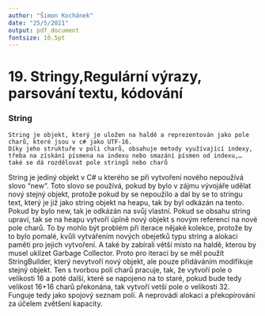 ```yaml
---
author: "Šimon Kochánek"
date: "25/5/2021"
output: pdf_document
fontsize: 10.5pt
---
```


<style type="text/css">
  body{
    font-size: 10.5pt;
  }
</style>

# 19. Stringy,Regulární výrazy, parsování textu, kódování

### String

    String je objekt, který je uložen na haldě a reprezentován jako pole charů, které jsou v c# jako UTF-16.
    Díky jeho struktuře v poli charů, obsahuje metody využívající indexy, třeba na získání písmena na indexu nebo smazání písmen od indexu,… také se dá rozdělovat pole stringů nebo charů
 String je jediný objekt v C# u kterého se při vytvoření nového nepoužívá slovo “new“. Toto slovo se používá, pokud by bylo v zájmu vývojáře udělat nový stejný objekt, protože pokud by se nepoužilo a dal by se to stringu text, který je již jako string objekt na heapu, tak by byl odkázán na tento. Pokud by bylo new, tak je odkázán na svůj vlastní.
Pokud se obsahu string upraví, tak se na heapu vytvoří úplně nový objekt s novým referencí na nové pole charů. To by mohlo být problém při iterace nějaké kolekce, protože by to bylo pomalé, kvůli vytvářením nových obejetků typu string a alokaci paměti pro jejich vytvoření. A také by zabírali větší místo na haldě, kterou by musel uklízet Garbage Collector. Proto pro iteraci by se měl použít StringBuilder, který nevytvoří nový objekt, ale pouze přidáváním modifikuje stejný objekt. Ten s tvorbou polí charů pracuje, tak, že vytvoří pole o velikosti 16 a poté další, které se napojeno na to staré, pokud bude tedy velikost 16+16 charů překonána, tak vytvoří vetší pole o velikosti 32. Funguje tedy jako spojový seznam polí. A neprovádí alokaci a překopírování za účelem zvětšení kapacity.